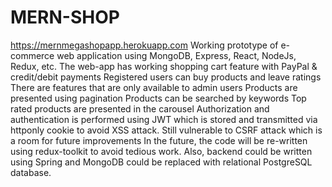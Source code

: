 # MERN-SHOP
https://mernmegashopapp.herokuapp.com
Working prototype of e-commerce web application using MongoDB, Express, React, NodeJs, Redux, etc.
The web-app has working shopping cart feature with PayPal & credit/debit payments
Registered users can buy products and leave ratings
There are features that are only available to admin users
Products are presented using pagination
Products can be searched by keywords
Top rated products are presented in the carousel
Authorization and authentication is performed using JWT which is stored and transmitted via httponly cookie to avoid XSS attack. Still vulnerable to CSRF attack which is a room for future improvements
In the future, the code will be re-written using redux-toolkit to avoid tedious work. Also, backend could be written using Spring and MongoDB could be replaced with relational PostgreSQL database.
